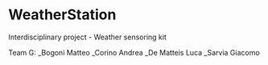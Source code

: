 # WeatherStation
Interdisciplinary project - Weather sensoring kit

Team G:
_Bogoni Matteo
_Corino Andrea
_De Matteis Luca
_Sarvia Giacomo

